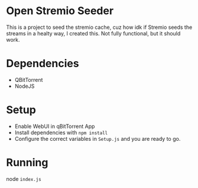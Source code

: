 # Open Stremio Seeder
This is a project to seed the stremio cache, cuz how idk if Stremio seeds the streams in a healty way, I created this.
Not fully functional, but it should work.

# Dependencies
- QBitTorrent
- NodeJS

# Setup
- Enable WebUI in qBitTorrent App
- Install dependencies with `npm install`
- Configure the correct variables in `Setup.js` and you are ready to go.

# Running
node `index.js`
